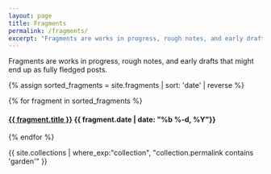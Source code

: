 ```yaml
---
layout: page
title: Fragments
permalink: /fragments/
excerpt: "Fragments are works in progress, rough notes, and early drafts that might end up as fully fledged posts."
---
```


Fragments are works in progress, rough notes, and early drafts that might end up as fully fledged posts.

{% assign sorted_fragments = site.fragments | sort: 'date' | reverse %}

{% for fragment in sorted_fragments %}
  <div class="post-excerpt">
    <h4>
      <a href="{{ fragment.url }}">{{ fragment.title }}</a>
      <time>{{ fragment.date | date: "%b %-d, %Y"}}</time>
    </h4>
  </div>
{% endfor %}


{{ site.collections | where_exp:"collection", "collection.permalink contains 'garden'" }}
